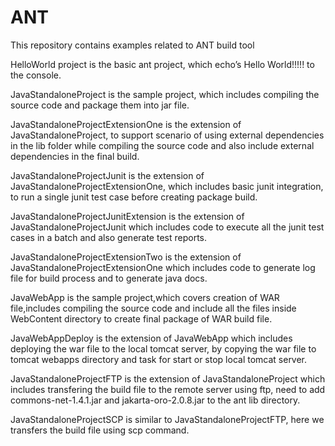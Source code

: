 # ANT
This repository contains examples related to ANT build tool

HelloWorld project is the basic ant project, which echo’s Hello World!!!!! to the console.

JavaStandaloneProject is the sample project, which includes compiling the source code and package them into jar file.

JavaStandaloneProjectExtensionOne is the extension of JavaStandaloneProject, to support scenario of using external dependencies in the lib folder while compiling the source code and also include external dependencies in the final build.

JavaStandaloneProjectJunit is the extension of JavaStandaloneProjectExtensionOne, which includes basic junit integration, to run a single junit test case before creating package build.

JavaStandaloneProjectJunitExtension is the extension of JavaStandaloneProjectJunit which includes code to execute all the junit test cases in a batch and also generate test reports.

JavaStandaloneProjectExtensionTwo is the extension of JavaStandaloneProjectExtensionOne which includes code to generate log file for build process and to generate java docs.

JavaWebApp is the sample project,which covers creation of WAR file,includes compiling the source code and include all the files inside WebContent directory to create final package of WAR build file.

JavaWebAppDeploy is the extension of JavaWebApp which includes deploying the war file to the local tomcat server, by copying the war file to tomcat webapps directory and task for start or stop local tomcat server.

JavaStandaloneProjectFTP is the extension of JavaStandaloneProject which includes transfering the build file to the remote server using ftp, need to add commons-net-1.4.1.jar and jakarta-oro-2.0.8.jar to the ant lib directory.

JavaStandaloneProjectSCP is similar to JavaStandaloneProjectFTP, here we transfers the build file using scp command.


